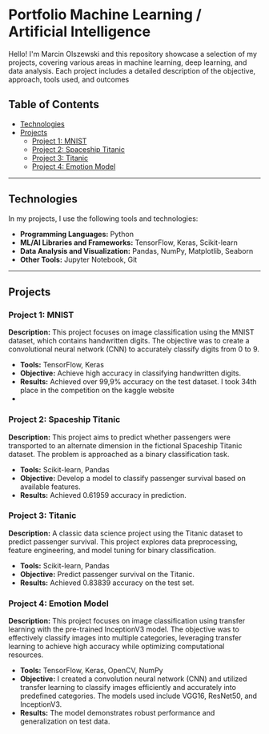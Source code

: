 # Portfolio Machine Learning / Artificial Intelligence

Hello! 
I'm Marcin Olszewski and this repository showcase a selection of my projects, covering various areas in machine learning, deep learning, and data analysis.
Each project includes a detailed description of the objective, approach, tools used, and outcomes

## Table of Contents

- [Technologies](#technologies)
- [Projects](#projects)
  - [Project 1: MNIST](#project-1-mnist)
  - [Project 2: Spaceship Titanic](#project-2-spaceship-titanic)
  - [Project 3: Titanic](#project-3-titanic)
  - [Project 4: Emotion Model](#project-4-emotion-model)

---

## Technologies

In my projects, I use the following tools and technologies:

- **Programming Languages:** Python
- **ML/AI Libraries and Frameworks:** TensorFlow, Keras, Scikit-learn
- **Data Analysis and Visualization:** Pandas, NumPy, Matplotlib, Seaborn
- **Other Tools:** Jupyter Notebook, Git

---

## Projects

### Project 1: MNIST

**Description:** This project focuses on image classification using the MNIST dataset, which contains handwritten digits. The objective was to create a convolutional neural network (CNN) to accurately classify digits from 0 to 9.

- **Tools:** TensorFlow, Keras
- **Objective:** Achieve high accuracy in classifying handwritten digits.
- **Results:** Achieved over 99,9% accuracy on the test dataset. I took 34th place in the competition on the kaggle website
- 

### Project 2: Spaceship Titanic

**Description:** This project aims to predict whether passengers were transported to an alternate dimension in the fictional Spaceship Titanic dataset. The problem is approached as a binary classification task.

- **Tools:** Scikit-learn, Pandas
- **Objective:** Develop a model to classify passenger survival based on available features.
- **Results:** Achieved 0.61959 accuracy in prediction.

### Project 3: Titanic

**Description:** A classic data science project using the Titanic dataset to predict passenger survival. This project explores data preprocessing, feature engineering, and model tuning for binary classification.

- **Tools:** Scikit-learn, Pandas
- **Objective:** Predict passenger survival on the Titanic.
- **Results:** Achieved 0.83839 accuracy on the test set.

### Project 4: Emotion Model

**Description:** This project focuses on image classification using transfer learning with the pre-trained InceptionV3 model. The objective was to effectively classify images into multiple categories, leveraging transfer learning to achieve high accuracy while optimizing computational resources.

- **Tools:** TensorFlow, Keras, OpenCV, NumPy
- **Objective:** I created a convolution neural network (CNN) and utilized transfer learning to classify images efficiently and accurately into predefined categories. The models used include VGG16, ResNet50, and InceptionV3.
- **Results:**  The model demonstrates robust performance and generalization on test data.